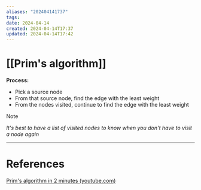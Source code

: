 ```yaml
---
aliases: "202404141737"
tags: 
date: 2024-04-14
created: 2024-04-14T17:37
updated: 2024-04-14T17:42
---
```

# [[Prim's algorithm]]
**Process:**
- Pick a source node
- From that source node, find the edge with the least weight
- From the nodes visited, continue to find the edge with the least weight

> [!NOTE]
> *It's best to have a list of visited nodes to know when you don't have to visit a node again*


___
# References
[Prim's algorithm in 2 minutes (youtube.com)](https://www.youtube.com/watch?v=cplfcGZmX7I)